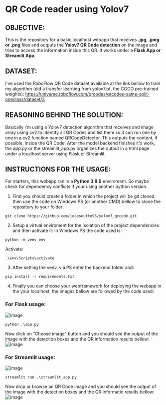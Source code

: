 # **QR Code reader using Yolov7**

## OBJECTIVE:
This is the repository for a basic localhost webapp that receives **.jpg, .jpeg or .png** files and outputs the **Yolov7 QR Code detection** on the image and tries to access the information inside this QR. It works under a **Flask App or Streamlit App**.

## DATASET:
I've used the RoboFlow QR Code dataset available at the link bellow to train my algorithm (did a transfer learning from yolov7.pt, the COCO pre-trained weights):
https://universe.roboflow.com/qrcodes/qrcodes-same-split-oneclass/dataset/3

## REASONING BEHIND THE SOLUTION:
Basically i'm using a Yolov7 detection algorithm that receives and image array using cv2 to identify all QR Codes and list them so it can run one by one in a cv2 function named QRCodeDetector. This outputs the content, if possible, inside the QR Code.
After the model backend finishes it's work, the app.py or the streamlit_app.py organizes the output in a html page under a localhost server using Flask or Streamlit.

## INSTRUCTIONS FOR THE USAGE:
For starters, this webapp ran in a **Python 3.8.9** enviroment. So maybe check for dependency conflicts if your using another python version.
1. First you should create a folder in which the project will be git cloned, then use the code on Windows PS (or another CMD) bellow to clone the repository to your folder:
```
git clone https://github.com/joaosoutto95/yolov7_qrcode.git
```

2. Setup a virtual enviroment for the isolation of the project dependencies and then activate it:
In Windows PS the code used is:
```
python -m venv env
```
Activate:
```
.\env\Scripts\activate
```

3. After setting the venv, via PS enter the backend folder and:
```
pip install -r requirements.txt
```

4. Finally you can choose your webframework for deploying the webapp in the your localhost, the images bellow are followed by the code used: 
### For Flask usage:
![image](https://github.com/joaosoutto95/yolov7_qrcode/assets/81658694/b552a48c-3663-4d03-bc08-4cc3f367aac4)
```
python .\app.py
```
Now click on "Choose image" button and you should see the output of the image with the detection boxes and the QR information results bellow:
![image](https://github.com/joaosoutto95/yolov7_qrcode/assets/81658694/e19c87fa-c1f9-4c50-a9a7-7e26e27f5505)


### For Streamlit usage:
![image](https://github.com/joaosoutto95/yolov7_qrcode/assets/81658694/d51d5af3-b90a-45d1-a130-9faf6e6f5abd)
```
streamlit run .\streamlit_app.py
```
Now drop or browse an QR Code image and you should see the output of the image with the detection boxes and the QR informatio results bellow:
![image](https://github.com/joaosoutto95/yolov7_qrcode/assets/81658694/5d2f5884-6b4d-4e25-a155-c3b90248afb5)
